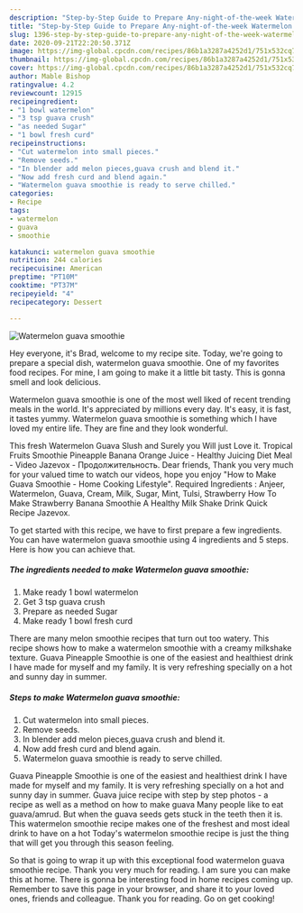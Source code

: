 ```yaml
---
description: "Step-by-Step Guide to Prepare Any-night-of-the-week Watermelon guava smoothie"
title: "Step-by-Step Guide to Prepare Any-night-of-the-week Watermelon guava smoothie"
slug: 1396-step-by-step-guide-to-prepare-any-night-of-the-week-watermelon-guava-smoothie
date: 2020-09-21T22:20:50.371Z
image: https://img-global.cpcdn.com/recipes/86b1a3287a4252d1/751x532cq70/watermelon-guava-smoothie-recipe-main-photo.jpg
thumbnail: https://img-global.cpcdn.com/recipes/86b1a3287a4252d1/751x532cq70/watermelon-guava-smoothie-recipe-main-photo.jpg
cover: https://img-global.cpcdn.com/recipes/86b1a3287a4252d1/751x532cq70/watermelon-guava-smoothie-recipe-main-photo.jpg
author: Mable Bishop
ratingvalue: 4.2
reviewcount: 12915
recipeingredient:
- "1 bowl watermelon"
- "3 tsp guava crush"
- "as needed Sugar"
- "1 bowl fresh curd"
recipeinstructions:
- "Cut watermelon into small pieces."
- "Remove seeds."
- "In blender add melon pieces,guava crush and blend it."
- "Now add fresh curd and blend again."
- "Watermelon guava smoothie is ready to serve chilled."
categories:
- Recipe
tags:
- watermelon
- guava
- smoothie

katakunci: watermelon guava smoothie 
nutrition: 244 calories
recipecuisine: American
preptime: "PT10M"
cooktime: "PT37M"
recipeyield: "4"
recipecategory: Dessert

---
```



![Watermelon guava smoothie](https://img-global.cpcdn.com/recipes/86b1a3287a4252d1/751x532cq70/watermelon-guava-smoothie-recipe-main-photo.jpg)

Hey everyone, it's Brad, welcome to my recipe site. Today, we're going to prepare a special dish, watermelon guava smoothie. One of my favorites food recipes. For mine, I am going to make it a little bit tasty. This is gonna smell and look delicious.

Watermelon guava smoothie is one of the most well liked of recent trending meals in the world. It's appreciated by millions every day. It's easy, it is fast, it tastes yummy. Watermelon guava smoothie is something which I have loved my entire life. They are fine and they look wonderful.

This fresh Watermelon Guava Slush and Surely you Will just Love it. Tropical Fruits Smoothie Pineapple Banana Orange Juice - Healthy Juicing Diet Meal - Video Jazevox - Продолжительность. Dear friends, Thank you very much for your valued time to watch our videos, hope you enjoy &#34;How to Make Guava Smoothie - Home Cooking Lifestyle&#34;. Required Ingredients : Anjeer, Watermelon, Guava, Cream, Milk, Sugar, Mint, Tulsi, Strawberry How To Make Strawberry Banana Smoothie A Healthy Milk Shake Drink Quick Recipe Jazevox.


To get started with this recipe, we have to first prepare a few ingredients. You can have watermelon guava smoothie using 4 ingredients and 5 steps. Here is how you can achieve that.

<!--inarticleads1-->

##### The ingredients needed to make Watermelon guava smoothie:

1. Make ready 1 bowl watermelon
1. Get 3 tsp guava crush
1. Prepare as needed Sugar
1. Make ready 1 bowl fresh curd


There are many melon smoothie recipes that turn out too watery. This recipe shows how to make a watermelon smoothie with a creamy milkshake texture. Guava Pineapple Smoothie is one of the easiest and healthiest drink I have made for myself and my family. It is very refreshing specially on a hot and sunny day in summer. 

<!--inarticleads2-->

##### Steps to make Watermelon guava smoothie:

1. Cut watermelon into small pieces.
1. Remove seeds.
1. In blender add melon pieces,guava crush and blend it.
1. Now add fresh curd and blend again.
1. Watermelon guava smoothie is ready to serve chilled.


Guava Pineapple Smoothie is one of the easiest and healthiest drink I have made for myself and my family. It is very refreshing specially on a hot and sunny day in summer. Guava juice recipe with step by step photos - a recipe as well as a method on how to make guava Many people like to eat guava/amrud. But when the guava seeds gets stuck in the teeth then it is. This watermelon smoothie recipe makes one of the freshest and most ideal drink to have on a hot Today&#39;s watermelon smoothie recipe is just the thing that will get you through this season feeling. 

So that is going to wrap it up with this exceptional food watermelon guava smoothie recipe. Thank you very much for reading. I am sure you can make this at home. There is gonna be interesting food in home recipes coming up. Remember to save this page in your browser, and share it to your loved ones, friends and colleague. Thank you for reading. Go on get cooking!
